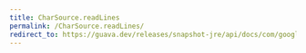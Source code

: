```yaml
---
title: CharSource.readLines
permalink: /CharSource.readLines/
redirect_to: https://guava.dev/releases/snapshot-jre/api/docs/com/google/common/io/CharSource.html#readLines--
---
```

